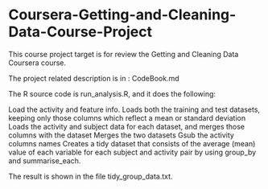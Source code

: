 # Coursera-Getting-and-Cleaning-Data-Course-Project

This course project target is for review the Getting and Cleaning Data Coursera course. 

The project related description is in : CodeBook.md

The R source code is run_analysis.R, and it does the following:
  
Load the activity and feature info.
Loads both the training and test datasets, keeping only those columns which reflect a mean or standard deviation
Loads the activity and subject data for each dataset, and merges those columns with the dataset
Merges the two datasets
Gsub the activity columns names
Creates a tidy dataset that consists of the average (mean) value of each variable for each subject and activity pair by using group_by and summarise_each.

The result is shown in the file tidy_group_data.txt.
